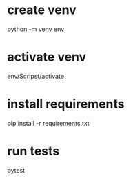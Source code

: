 # create venv
python -m venv env

# activate venv
env/Scripst/activate

# install requirements
pip install -r requirements.txt

# run tests
pytest